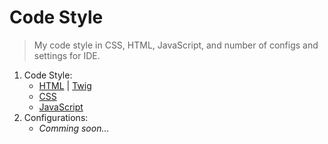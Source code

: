Code Style
==

> My code style in CSS, HTML, JavaScript, and number of configs and settings for IDE.

1. Code Style:
    * [HTML](https://github.com/ahtohbi4/code-style/blob/master/html.md#html) | [Twig]()
    * [CSS]()
    * [JavaScript]()
2. Configurations:
    * *Comming soon...*
